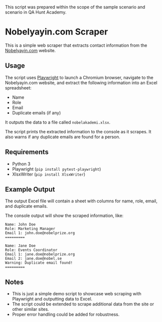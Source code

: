 This script was prepared within the scope of the sample scenario and scenario in QA Hunt Academy.

# Nobelyayin.com Scraper

This is a simple web scraper that extracts contact information from the [Nobelyayin.com](https://www.nobelyayin.com/kurumsal/) website.

## Usage

The script uses [Playwright](https://playwright.dev/) to launch a Chromium browser, navigate to the Nobelyayin.com website, and extract the following information into an Excel spreadsheet:

- Name
- Role 
- Email
- Duplicate emails (if any)

It outputs the data to a file called `nobelakademi.xlsx`.

The script prints the extracted information to the console as it scrapes. It also warns if any duplicate emails are found for a person.

## Requirements

- Python 3
- Playwright (`pip install pytest-playwright`)
- XlsxWriter (`pip install XlsxWriter`)

## Example Output

The output Excel file will contain a sheet with columns for name, role, email, and duplicate emails.

The console output will show the scraped information, like:

```
Name: John Doe 
Role: Marketing Manager
Email 1: john.doe@nobelprize.org
=========

Name: Jane Doe
Role: Events Coordinator
Email 1: jane.doe@nobelprize.org
Email 2: jane.doe@nobel.se
Warning: Duplicate email found!
=========
```

## Notes

- This is just a simple demo script to showcase web scraping with Playwright and outputting data to Excel.
- The script could be extended to scrape additional data from the site or other similar sites.
- Proper error handling could be added for robustness.
